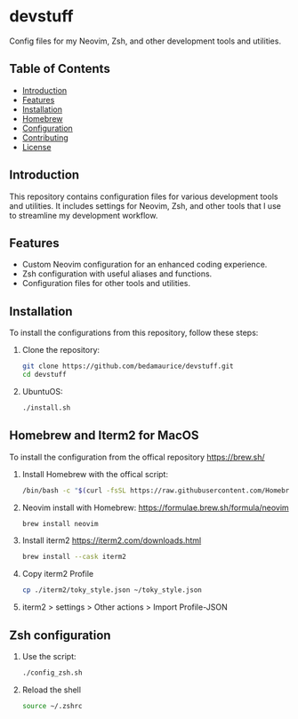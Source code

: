 # devstuff

Config files for my Neovim, Zsh, and other development tools and utilities.

## Table of Contents
- [Introduction](#introduction)
- [Features](#features)
- [Installation](#installation)
- [Homebrew](#homebrew)
- [Configuration](#configuration)
- [Contributing](#contributing)
- [License](#license)

## Introduction
This repository contains configuration files for various development tools and utilities. It includes settings for Neovim, Zsh, and other tools that I use to streamline my development workflow.

## Features
- Custom Neovim configuration for an enhanced coding experience.
- Zsh configuration with useful aliases and functions.
- Configuration files for other tools and utilities.

## Installation
To install the configurations from this repository, follow these steps:

1. Clone the repository:
   ```sh
   git clone https://github.com/bedamaurice/devstuff.git
   cd devstuff

2. UbuntuOS:
   ```sh
   ./install.sh

## Homebrew and Iterm2 for MacOS
To install the configuration from the offical repository https://brew.sh/

1. Install Homebrew with the offical script:
   ```sh
   /bin/bash -c "$(curl -fsSL https://raw.githubusercontent.com/Homebrew/install/HEAD/install.sh)"

2. Neovim install with Homebrew:
   https://formulae.brew.sh/formula/neovim
   ```sh
   brew install neovim

3. Install iterm2
   https://iterm2.com/downloads.html
   ```sh
   brew install --cask iterm2

4. Copy iterm2 Profile
   ```sh
   cp ./iterm2/toky_style.json ~/toky_style.json

5. iterm2 > settings > Other actions > Import Profile-JSON

## Zsh configuration

1. Use the script:
   ```sh
   ./config_zsh.sh

2. Reload the shell
   ```sh
   source ~/.zshrc

